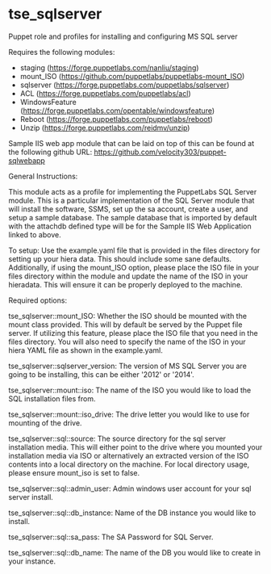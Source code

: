 # tse_sqlserver
Puppet role and profiles for installing and configuring MS SQL server

Requires the following modules:

* staging (https://forge.puppetlabs.com/nanliu/staging)
* mount_ISO (https://github.com/puppetlabs/puppetlabs-mount_ISO)
* sqlserver (https://forge.puppetlabs.com/puppetlabs/sqlserver)
* ACL (https://forge.puppetlabs.com/puppetlabs/acl)
* WindowsFeature (https://forge.puppetlabs.com/opentable/windowsfeature)
* Reboot (https://forge.puppetlabs.com/puppetlabs/reboot)
* Unzip (https://forge.puppetlabs.com/reidmv/unzip)

Sample IIS web app module that can be laid on top of this can be found at the following github URL:
https://github.com/velocity303/puppet-sqlwebapp

General Instructions:

This module acts as a profile for implementing the PuppetLabs SQL Server module. This is a particular implementation of the SQL Server module that will install the software, SSMS, set up the sa account, create a user, and setup a sample database. The sample database that is imported by default with the attachdb defined type will be for the Sample IIS Web Application linked to above.

To setup:
Use the example.yaml file that is provided in the files directory for setting up your hiera data. This should include some sane defaults. Additionally, if using the mount_ISO option, please place the ISO file in your files directory within the module and update the name of the ISO in your hieradata. This will ensure it can be properly deployed to the machine. 

Required options:

tse_sqlserver::mount_ISO: Whether the ISO should be mounted with the mount class provided. This will by default be served by the Puppet file server. If utilizing this feature, please place the ISO file that you need in the files directory. You will also need to specify the name of the ISO in your hiera YAML file as shown in the example.yaml.

tse_sqlserver::sqlserver_version: The version of MS SQL Server you are going to be installing, this can be either '2012' or '2014'.

tse_sqlserver::mount::iso: The name of the ISO you would like to load the SQL installation files from.

tse_sqlserver::mount::iso_drive: The drive letter you would like to use for mounting of the drive.

tse_sqlserver::sql::source: The source directory for the sql server installation media. This will either point to the drive where you mounted your installation media via ISO or alternatively an extracted version of the ISO contents into a local directory on the machine. For local directory usage, please ensure mount_iso is set to false.

tse_sqlserver::sql::admin_user: Admin windows user account for your sql server install.

tse_sqlserver::sql::db_instance: Name of the DB instance you would like to install.

tse_sqlserver::sql::sa_pass: The SA Password for SQL Server. 

tse_sqlserver::sql::db_name: The name of the DB you would like to create in your instance.
